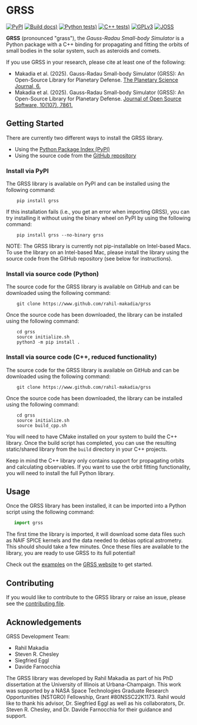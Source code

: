 # GRSS

[![PyPI](https://img.shields.io/pypi/v/grss?color=green)](https://pypi.python.org/pypi/grss/)
[![Build docs)](https://github.com/rahil-makadia/grss/actions/workflows/docs.yml/badge.svg)](https://github.com/rahil-makadia/grss/actions/workflows/docs.yml)
[![Python tests)](https://github.com/rahil-makadia/grss/actions/workflows/python_tests.yml/badge.svg)](https://github.com/rahil-makadia/grss/actions/workflows/python_tests.yml)
[![C++ tests)](https://github.com/rahil-makadia/grss/actions/workflows/cpp_tests.yml/badge.svg)](https://github.com/rahil-makadia/grss/actions/workflows/cpp_tests.yml)
[![GPLv3](https://img.shields.io/badge/license-GPLv3-green.svg?style=flat)](https://github.com/rahil-makadia/grss/blob/main/LICENSE)
[![JOSS](https://joss.theoj.org/papers/10.21105/joss.07861/status.svg)](https://doi.org/10.21105/joss.07861)

**GRSS** (pronounced "grass"), the *Gauss-Radau Small-body Simulator* is a Python package with a C++ binding for propagating and fitting the orbits of small bodies in the solar system, such as asteroids and comets.

If you use GRSS in your research, please cite at least one of the following:

* Makadia et al. (2025). Gauss-Radau Small-body Simulator (GRSS): An Open-Source Library for Planetary Defense. [The Planetary Science Journal, 6.](https://doi.org/10.3847/PSJ/adbc88)
* Makadia et al. (2025). Gauss-Radau Small-body Simulator (GRSS): An Open-Source Library for Planetary Defense. [Journal of Open Source Software, 10(107), 7861.](https://doi.org/10.21105/joss.07861)

## Getting Started

There are currently two different ways to install the GRSS library.

* Using the [Python Package Index (PyPI)](https://pypi.org/project/grss/)
* Using the source code from the [GitHub repository](https://www.github.com/rahil-makadia/grss)

### Install via PyPI

The GRSS library is available on PyPI and can be installed using the following command:

``` console
    pip install grss
```

If this installation fails (i.e., you get an error when importing GRSS), you can try installing it without using the binary wheel on PyPI by using the following command:

``` console
    pip install grss --no-binary grss
```

NOTE: The GRSS library is currently not pip-installable on Intel-based Macs. To use the library on an Intel-based Mac, please install the library using the source code from the GitHub repository (see below for instructions).

### Install via source code (Python)

The source code for the GRSS library is available on GitHub and can be downloaded using the following command:

```console
    git clone https://www.github.com/rahil-makadia/grss
```

Once the source code has been downloaded, the library can be installed using the following command:

```console
    cd grss
    source initialize.sh
    python3 -m pip install .
```

### Install via source code (C++, reduced functionality)

The source code for the GRSS library is available on GitHub and can be downloaded using the following command:

```console
    git clone https://www.github.com/rahil-makadia/grss
```

Once the source code has been downloaded, the library can be installed using the following command:

```console
    cd grss
    source initialize.sh
    source build_cpp.sh
```

You will need to have CMake installed on your system to build the C++ library. Once the build script has completed, you can use the resulting static/shared library from the `build` directory in your C++ projects.

Keep in mind the C++ library only contains support for propagating orbits and calculating observables. If you want to use the orbit fitting functionality, you will need to install the full Python library.

## Usage

Once the GRSS library has been installed, it can be imported into a Python script using the following command:

``` python
   import grss
```

The first time the library is imported, it will download some data files such as NAIF SPICE kernels and the data needed to debias optical astrometry. This should should take a few minutes. Once these files are available to the library, you are ready to use GRSS to its full potential!

Check out the [examples](https://rahil-makadia.github.io/grss/examples.html) on the [GRSS website](https://rahil-makadia.github.io/grss/) to get started.

## Contributing

If you would like to contribute to the GRSS library or raise an issue, please see the [contributing file](https://github.com/rahil-makadia/grss/blob/main/contributing.md).

## Acknowledgements

GRSS Development Team:

* Rahil Makadia
* Steven R. Chesley
* Siegfried Eggl
* Davide Farnocchia

The GRSS library was developed by Rahil Makadia as part of his PhD dissertation at the University of Illinois at Urbana-Champaign. This work was supported by a NASA Space Technologies Graduate Research Opportunities (NSTGRO) Fellowship, Grant #80NSSC22K1173. Rahil would like to thank his advisor, Dr. Siegfried Eggl as well as his collaborators, Dr. Steven R. Chesley, and Dr. Davide Farnocchia for their guidance and support.
